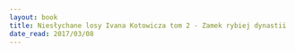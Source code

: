 ```yaml
---
layout: book
title: Niesłychane losy Ivana Kotowicza tom 2 - Zamek rybiej dynastii
date_read: 2017/03/08
---
```

